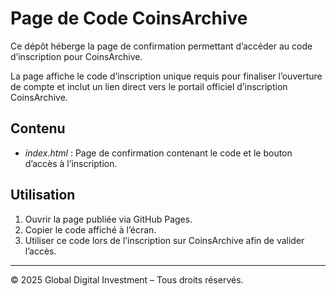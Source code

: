 # Page de Code CoinsArchive

Ce dépôt héberge la page de confirmation permettant d’accéder au code d’inscription pour CoinsArchive.  

La page affiche le code d’inscription unique requis pour finaliser l’ouverture de compte et inclut un lien direct vers le portail officiel d’inscription CoinsArchive.  

## Contenu
- *index.html* : Page de confirmation contenant le code et le bouton d’accès à l’inscription.  

## Utilisation
1. Ouvrir la page publiée via GitHub Pages.  
2. Copier le code affiché à l’écran.  
3. Utiliser ce code lors de l’inscription sur CoinsArchive afin de valider l’accès.  

---
© 2025 Global Digital Investment – Tous droits réservés.

